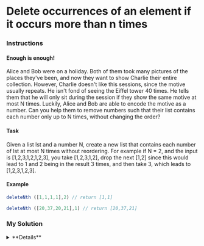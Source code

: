 # Delete occurrences of an element if it occurs more than n times

### Instructions

#### Enough is enough!

Alice and Bob were on a holiday. Both of them took many pictures of the places they've been, and now they want to show Charlie their entire collection. However, Charlie doesn't like this sessions, since the motive usually repeats. He isn't fond of seeing the Eiffel tower 40 times. He tells them that he will only sit during the session if they show the same motive at most N times. Luckily, Alice and Bob are able to encode the motive as a number. Can you help them to remove numbers such that their list contains each number only up to N times, without changing the order?

#### Task

Given a list lst and a number N, create a new list that contains each number of lst at most N times without reordering. For example if N = 2, and the input is [1,2,3,1,2,1,2,3], you take [1,2,3,1,2], drop the next [1,2] since this would lead to 1 and 2 being in the result 3 times, and then take 3, which leads to [1,2,3,1,2,3].

#### Example
```js
deleteNth ([1,1,1,1],2) // return [1,1]

deleteNth ([20,37,20,21],1) // return [20,37,21]
```

### My Solution

<details>
  <summary>**Details**</summary>
  <p>
```js
function deleteNth(arr,x){

  const overlap = {};
  const result = [];
  arr.map((number)=>{
    let numberCount = overlap[number];
    overlap[number] = numberCount ? ++numberCount : 1;
    !(numberCount > x) && result.push(number);
  });

  return result;
}
```
  </p>
</details>
